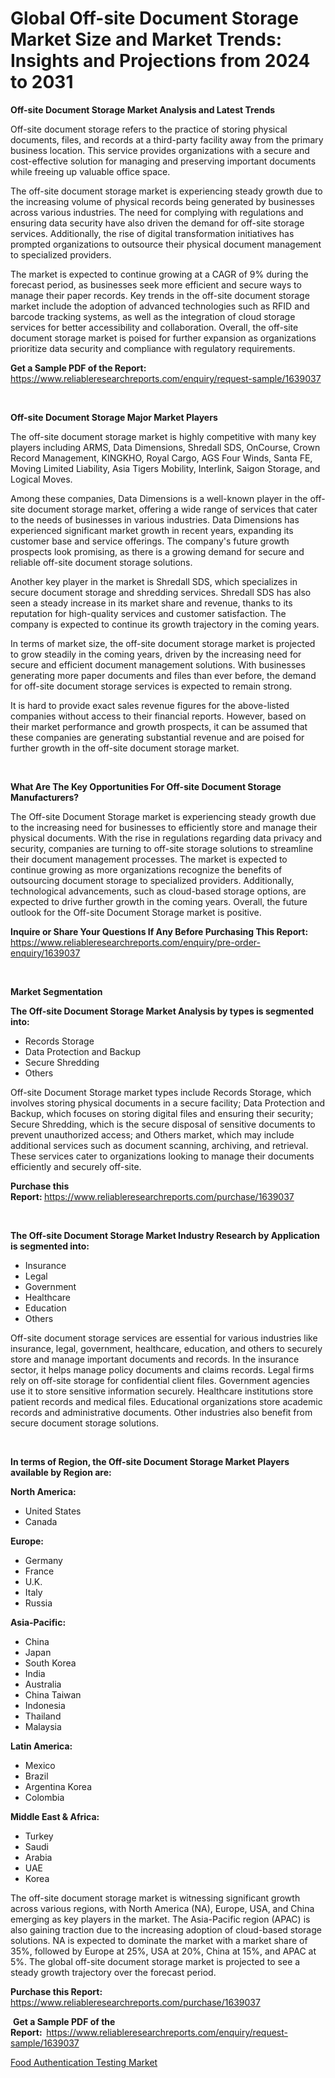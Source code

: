 <p><h1>Global Off-site Document Storage Market Size and Market Trends: Insights and Projections from 2024 to 2031</h1></p><p><strong>Off-site Document Storage Market Analysis and Latest Trends</strong></p>
<p><p>Off-site document storage refers to the practice of storing physical documents, files, and records at a third-party facility away from the primary business location. This service provides organizations with a secure and cost-effective solution for managing and preserving important documents while freeing up valuable office space.</p><p>The off-site document storage market is experiencing steady growth due to the increasing volume of physical records being generated by businesses across various industries. The need for complying with regulations and ensuring data security have also driven the demand for off-site storage services. Additionally, the rise of digital transformation initiatives has prompted organizations to outsource their physical document management to specialized providers.</p><p>The market is expected to continue growing at a CAGR of 9% during the forecast period, as businesses seek more efficient and secure ways to manage their paper records. Key trends in the off-site document storage market include the adoption of advanced technologies such as RFID and barcode tracking systems, as well as the integration of cloud storage services for better accessibility and collaboration. Overall, the off-site document storage market is poised for further expansion as organizations prioritize data security and compliance with regulatory requirements.</p></p>
<p><strong>Get a Sample PDF of the Report:&nbsp;</strong> <a href="https://www.reliableresearchreports.com/enquiry/request-sample/1639037">https://www.reliableresearchreports.com/enquiry/request-sample/1639037</a></p>
<p>&nbsp;</p>
<p><strong>Off-site Document Storage Major Market Players</strong></p>
<p><p>The off-site document storage market is highly competitive with many key players including ARMS, Data Dimensions, Shredall SDS, OnCourse, Crown Record Management, KINGKHO, Royal Cargo, AGS Four Winds, Santa FE, Moving Limited Liability, Asia Tigers Mobility, Interlink, Saigon Storage, and Logical Moves. </p><p>Among these companies, Data Dimensions is a well-known player in the off-site document storage market, offering a wide range of services that cater to the needs of businesses in various industries. Data Dimensions has experienced significant market growth in recent years, expanding its customer base and service offerings. The company's future growth prospects look promising, as there is a growing demand for secure and reliable off-site document storage solutions.</p><p>Another key player in the market is Shredall SDS, which specializes in secure document storage and shredding services. Shredall SDS has also seen a steady increase in its market share and revenue, thanks to its reputation for high-quality services and customer satisfaction. The company is expected to continue its growth trajectory in the coming years.</p><p>In terms of market size, the off-site document storage market is projected to grow steadily in the coming years, driven by the increasing need for secure and efficient document management solutions. With businesses generating more paper documents and files than ever before, the demand for off-site document storage services is expected to remain strong.</p><p>It is hard to provide exact sales revenue figures for the above-listed companies without access to their financial reports. However, based on their market performance and growth prospects, it can be assumed that these companies are generating substantial revenue and are poised for further growth in the off-site document storage market.</p></p>
<p>&nbsp;</p>
<p><strong>What Are The Key Opportunities For Off-site Document Storage Manufacturers?</strong></p>
<p><p>The Off-site Document Storage market is experiencing steady growth due to the increasing need for businesses to efficiently store and manage their physical documents. With the rise in regulations regarding data privacy and security, companies are turning to off-site storage solutions to streamline their document management processes. The market is expected to continue growing as more organizations recognize the benefits of outsourcing document storage to specialized providers. Additionally, technological advancements, such as cloud-based storage options, are expected to drive further growth in the coming years. Overall, the future outlook for the Off-site Document Storage market is positive.</p></p>
<p><strong>Inquire or Share Your Questions If Any Before Purchasing This Report:</strong> <a href="https://www.reliableresearchreports.com/enquiry/pre-order-enquiry/1639037">https://www.reliableresearchreports.com/enquiry/pre-order-enquiry/1639037</a></p>
<p>&nbsp;</p>
<p><strong>Market Segmentation</strong></p>
<p><strong>The Off-site Document Storage Market Analysis by types is segmented into:</strong></p>
<p><ul><li>Records Storage</li><li>Data Protection and Backup</li><li>Secure Shredding</li><li>Others</li></ul></p>
<p><p>Off-site Document Storage market types include Records Storage, which involves storing physical documents in a secure facility; Data Protection and Backup, which focuses on storing digital files and ensuring their security; Secure Shredding, which is the secure disposal of sensitive documents to prevent unauthorized access; and Others market, which may include additional services such as document scanning, archiving, and retrieval. These services cater to organizations looking to manage their documents efficiently and securely off-site.</p></p>
<p><strong>Purchase this Report:&nbsp;</strong><a href="https://www.reliableresearchreports.com/purchase/1639037">https://www.reliableresearchreports.com/purchase/1639037</a></p>
<p>&nbsp;</p>
<p><strong>The Off-site Document Storage Market Industry Research by Application is segmented into:</strong></p>
<p><ul><li>Insurance</li><li>Legal</li><li>Government</li><li>Healthcare</li><li>Education</li><li>Others</li></ul></p>
<p><p>Off-site document storage services are essential for various industries like insurance, legal, government, healthcare, education, and others to securely store and manage important documents and records. In the insurance sector, it helps manage policy documents and claims records. Legal firms rely on off-site storage for confidential client files. Government agencies use it to store sensitive information securely. Healthcare institutions store patient records and medical files. Educational organizations store academic records and administrative documents. Other industries also benefit from secure document storage solutions.</p></p>
<p>&nbsp;</p>
<p><strong>In terms of Region, the Off-site Document Storage Market Players available by Region are:</strong></p>
<p>
    <p> <strong> North America: </strong>
        <ul>
            <li>United States</li>
            <li>Canada</li>
        </ul>
        </p> 
    <p> <strong> Europe: </strong>
        <ul>
            <li>Germany</li>
            <li>France</li>
            <li>U.K.</li>
            <li>Italy</li>
            <li>Russia</li>
        </ul>
        </p> 
    <p> <strong> Asia-Pacific: </strong>
        <ul>
            <li>China</li>
            <li>Japan</li>
            <li>South Korea</li>
            <li>India</li>
            <li>Australia</li>
            <li>China Taiwan</li>
            <li>Indonesia</li>
            <li>Thailand</li>
            <li>Malaysia</li>
        </ul>
        </p> 
    <p> <strong> Latin America: </strong>
        <ul>
            <li>Mexico</li>
            <li>Brazil</li>
            <li>Argentina Korea</li>
            <li>Colombia</li>
        </ul>
        </p> 
    <p> <strong> Middle East & Africa: </strong>
        <ul>
            <li>Turkey</li>
            <li>Saudi</li>
            <li>Arabia</li>
            <li>UAE</li>
            <li>Korea</li>
        </ul>
    </p>
    </p>
<p><p>The off-site document storage market is witnessing significant growth across various regions, with North America (NA), Europe, USA, and China emerging as key players in the market. The Asia-Pacific region (APAC) is also gaining traction due to the increasing adoption of cloud-based storage solutions. NA is expected to dominate the market with a market share of 35%, followed by Europe at 25%, USA at 20%, China at 15%, and APAC at 5%. The global off-site document storage market is projected to see a steady growth trajectory over the forecast period.</p></p>
<p><strong>Purchase this Report: </strong><a href="https://www.reliableresearchreports.com/purchase/1639037">https://www.reliableresearchreports.com/purchase/1639037</a></p>
<p>&nbsp;<strong>Get a Sample PDF of the Report:&nbsp;&nbsp;</strong><a href="https://www.reliableresearchreports.com/enquiry/request-sample/1639037">https://www.reliableresearchreports.com/enquiry/request-sample/1639037</a></p>
<p><strong></strong></p>
<p><p><a href="https://github.com/fiixsa/Market-Research-Report-List-1/blob/main/food-authentication-testing-market.md">Food Authentication Testing Market</a></p></p>